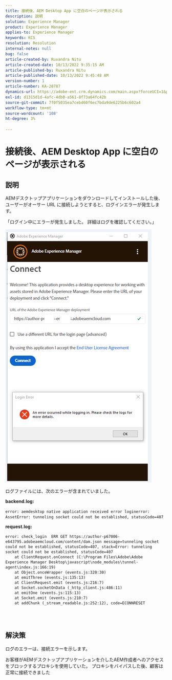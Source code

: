 ```yaml
---
title: 接続後、AEM Desktop App に空白のページが表示される
description: 説明
solution: Experience Manager
product: Experience Manager
applies-to: Experience Manager
keywords: KCS
resolution: Resolution
internal-notes: null
bug: false
article-created-by: Ruxandra Nitu
article-created-date: 10/13/2022 9:35:15 AM
article-published-by: Ruxandra Nitu
article-published-date: 10/13/2022 9:45:48 AM
version-number: 1
article-number: KA-20787
dynamics-url: https://adobe-ent.crm.dynamics.com/main.aspx?forceUCI=1&pagetype=entityrecord&etn=knowledgearticle&id=86116b54-da4a-ed11-bba2-0022480866ad
exl-id: d1315d1d-4afc-4db0-a561-8f73a64fc42b
source-git-commit: 7f0f5035ea7cebd60f6ec7bda9de6225b6c602a4
workflow-type: tm+mt
source-wordcount: '108'
ht-degree: 3%

---
```


# 接続後、AEM Desktop App に空白のページが表示される

## 説明


AEMデスクトップアプリケーションをダウンロードしてインストールした後、ユーザーがオーサー URL に接続しようとすると、ログインエラーが発生します。

「ログイン中にエラーが発生しました。 詳細はログを確認してください。」

![](assets/___9af7dcc5-db4a-ed11-bba2-0022480866ad___.png)

ログファイルには、次のエラーが含まれていました。

<b>backend.log:</b>

`error: aemdesktop native application received error loginerror: AssetError: tunneling socket could not be established, statusCode=407`

<b>request.log:</b>




```
error: check_login  ERR GET https://author-p67006-e643795.adobeaemcloud.com/content/dam.json message=tunneling socket could not be established, statusCode=407, stack=Error: tunneling socket could not be established, statusCode=407
    at ClientRequest.onConnect (C:\Program Files\Adobe\Adobe Experience Manager Desktop\javascript\node_modules\tunnel-agent\index.js:166:19)
    at Object.onceWrapper (events.js:320:30)
    at emitThree (events.js:135:13)
    at ClientRequest.emit (events.js:216:7)
    at Socket.socketOnData (_http_client.js:486:11)
    at emitOne (events.js:115:13)
    at Socket.emit (events.js:210:7)
    at addChunk (_stream_readable.js:252:12), code=ECONNRESET
```


<br> 

## 解決策


ログのエラーは、接続エラーを示します。

お客様がAEMデスクトップアプリケーションを介したAEM作成者へのアクセスをブロックするプロキシを使用していた。 プロキシをバイパスした後、顧客は正常に接続できました

